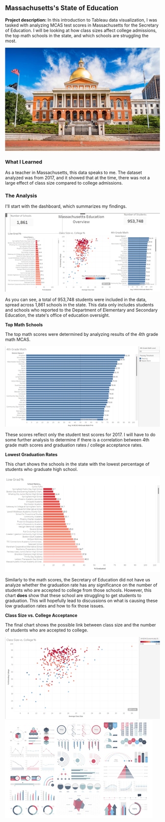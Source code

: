 ## Massachusetts's State of Education

**Project description:** In this introduction to Tableau data visualization, I was tasked with analyzing MCAS test scores in Massachusetts for the Secretary of Education. I will be looking at how class sizes affect college admissions, the top math schools in the state, and which schools are struggling the most.


<img src="images/state house.jpg?raw=true"/>

### What I Learned

As a teacher in Massachusetts, this data speaks to me. The dataset analyzed was from 2017, and it showed that at the time, there was not a large effect of class size compared to college admissions.


### The Analysis

I'll start with the dashboard, which summarizes my findings.

<img src="images/education dashboard.png?raw=true"/>

As you can see, a total of 953,748 students were included in the data, spread across 1,861 schools in the state. This data only includes students and schools who reported to the Department of Elementary and Secondary Education, the state's office of education oversight. 

**Top Math Schools**

The top math scores were determined by analyzing results of the 4th grade math MCAS. 

<img src="images/top math.png?raw=true"/>

These scores reflect only the student test scores for 2017. I will have to do some further analysis to determine if there is a correlation between 4th grade math scores and graduation rates / college acceptance rates.

**Lowest Graduation Rates**

This chart shows the schools in the state with the lowest percentage of students who graduate high school. 

<img src="images/grad percentage.png?raw=true"/>

Similarly to the math scores, the Secretary of Education did not have us analyze whether the graduation rate has any significance on the number of students who are accepted to college from those schools. However, this chart **does** show that these school are struggling to get students to graduation. This will hopefully lead to discussions on what is causing these low graduation rates and how to fix those issues.

**Class Size vs. College Acceptance**

The final chart shows the possible link between class size and the number of students who are accepted to college.

<img src="images/class size vs college.png?raw=true"/>


<img src="images/dummy_thumbnail.jpg?raw=true"/>

